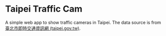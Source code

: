 # Taipei Traffic Cam

A simple web app to show traffic cameras in Taipei. The data source is from [臺北市即時交通資訊網 (taipei.gov.tw)](https://its.taipei.gov.tw/?lang=zh).
